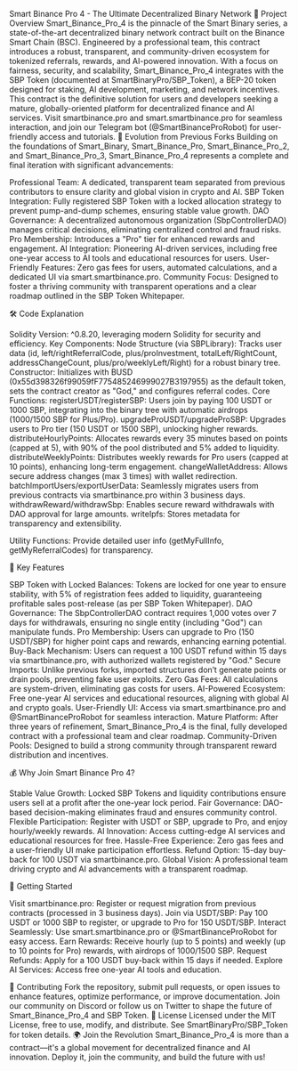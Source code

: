 Smart Binance Pro 4 - The Ultimate Decentralized Binary Network
🚀 Project Overview
Smart_Binance_Pro_4 is the pinnacle of the Smart Binary series, a state-of-the-art decentralized binary network contract built on the Binance Smart Chain (BSC). Engineered by a professional team, this contract introduces a robust, transparent, and community-driven ecosystem for tokenized referrals, rewards, and AI-powered innovation. With a focus on fairness, security, and scalability, Smart_Binance_Pro_4 integrates with the SBP Token (documented at SmartBinaryPro/SBP_Token), a BEP-20 token designed for staking, AI development, marketing, and network incentives. This contract is the definitive solution for users and developers seeking a mature, globally-oriented platform for decentralized finance and AI services.
Visit smartbinance.pro and smart.smartbinance.pro for seamless interaction, and join our Telegram bot (@SmartBinanceProRobot) for user-friendly access and tutorials.
🌟 Evolution from Previous Forks
Building on the foundations of Smart_Binary, Smart_Binance_Pro, Smart_Binance_Pro_2, and Smart_Binance_Pro_3, Smart_Binance_Pro_4 represents a complete and final iteration with significant advancements:

Professional Team: A dedicated, transparent team separated from previous contributors to ensure clarity and global vision in crypto and AI.
SBP Token Integration: Fully registered SBP Token with a locked allocation strategy to prevent pump-and-dump schemes, ensuring stable value growth.
DAO Governance: A decentralized autonomous organization (SbpControllerDAO) manages critical decisions, eliminating centralized control and fraud risks.
Pro Membership: Introduces a "Pro" tier for enhanced rewards and engagement.
AI Integration: Pioneering AI-driven services, including free one-year access to AI tools and educational resources for users.
User-Friendly Features: Zero gas fees for users, automated calculations, and a dedicated UI via smart.smartbinance.pro.
Community Focus: Designed to foster a thriving community with transparent operations and a clear roadmap outlined in the SBP Token Whitepaper.

🛠️ Code Explanation

Solidity Version: ^0.8.20, leveraging modern Solidity for security and efficiency.
Key Components:
Node Structure (via SBPLibrary): Tracks user data (id, left/rightReferralCode, plus/proInvestment, totalLeft/RightCount, addressChangeCount, plus/pro/weeklyLeft/Right) for a robust binary tree.
Constructor: Initializes with BUSD (0x55d398326f99059fF775485246999027B3197955) as the default token, sets the contract creator as "God," and configures referral codes.
Core Functions:
registerUSDT/registerSBP: Users join by paying 100 USDT or 1000 SBP, integrating into the binary tree with automatic airdrops (1000/1500 SBP for Plus/Pro).
upgradeProUSDT/upgradeProSBP: Upgrades users to Pro tier (150 USDT or 1500 SBP), unlocking higher rewards.
distributeHourlyPoints: Allocates rewards every 35 minutes based on points (capped at 5), with 90% of the pool distributed and 5% added to liquidity.
distributeWeeklyPoints: Distributes weekly rewards for Pro users (capped at 10 points), enhancing long-term engagement.
changeWalletAddress: Allows secure address changes (max 3 times) with wallet redirection.
batchImportUsers/exportUserData: Seamlessly migrates users from previous contracts via smartbinance.pro within 3 business days.
withdrawReward/withdrawSbp: Enables secure reward withdrawals with DAO approval for large amounts.
writeIpfs: Stores metadata for transparency and extensibility.


Utility Functions: Provide detailed user info (getMyFullInfo, getMyReferralCodes) for transparency.



🎯 Key Features

SBP Token with Locked Balances: Tokens are locked for one year to ensure stability, with 5% of registration fees added to liquidity, guaranteeing profitable sales post-release (as per SBP Token Whitepaper).
DAO Governance: The SbpControllerDAO contract requires 1,000 votes over 7 days for withdrawals, ensuring no single entity (including "God") can manipulate funds.
Pro Membership: Users can upgrade to Pro (150 USDT/SBP) for higher point caps and rewards, enhancing earning potential.
Buy-Back Mechanism: Users can request a 100 USDT refund within 15 days via smartbinance.pro, with authorized wallets registered by "God."
Secure Imports: Unlike previous forks, imported structures don’t generate points or drain pools, preventing fake user exploits.
Zero Gas Fees: All calculations are system-driven, eliminating gas costs for users.
AI-Powered Ecosystem: Free one-year AI services and educational resources, aligning with global AI and crypto goals.
User-Friendly UI: Access via smart.smartbinance.pro and @SmartBinanceProRobot for seamless interaction.
Mature Platform: After three years of refinement, Smart_Binance_Pro_4 is the final, fully developed contract with a professional team and clear roadmap.
Community-Driven Pools: Designed to build a strong community through transparent reward distribution and incentives.

💰 Why Join Smart Binance Pro 4?

Stable Value Growth: Locked SBP Tokens and liquidity contributions ensure users sell at a profit after the one-year lock period.
Fair Governance: DAO-based decision-making eliminates fraud and ensures community control.
Flexible Participation: Register with USDT or SBP, upgrade to Pro, and enjoy hourly/weekly rewards.
AI Innovation: Access cutting-edge AI services and educational resources for free.
Hassle-Free Experience: Zero gas fees and a user-friendly UI make participation effortless.
Refund Option: 15-day buy-back for 100 USDT via smartbinance.pro.
Global Vision: A professional team driving crypto and AI advancements with a transparent roadmap.

🚀 Getting Started

Visit smartbinance.pro: Register or request migration from previous contracts (processed in 3 business days).
Join via USDT/SBP: Pay 100 USDT or 1000 SBP to register, or upgrade to Pro for 150 USDT/SBP.
Interact Seamlessly: Use smart.smartbinance.pro or @SmartBinanceProRobot for easy access.
Earn Rewards: Receive hourly (up to 5 points) and weekly (up to 10 points for Pro) rewards, with airdrops of 1000/1500 SBP.
Request Refunds: Apply for a 100 USDT buy-back within 15 days if needed.
Explore AI Services: Access free one-year AI tools and education.

🤝 Contributing
Fork the repository, submit pull requests, or open issues to enhance features, optimize performance, or improve documentation. Join our community on Discord or follow us on Twitter to shape the future of Smart_Binance_Pro_4 and SBP Token.
📜 License
Licensed under the MIT License, free to use, modify, and distribute. See SmartBinaryPro/SBP_Token for token details.
🌍 Join the Revolution
Smart_Binance_Pro_4 is more than a contract—it's a global movement for decentralized finance and AI innovation. Deploy it, join the community, and build the future with us!